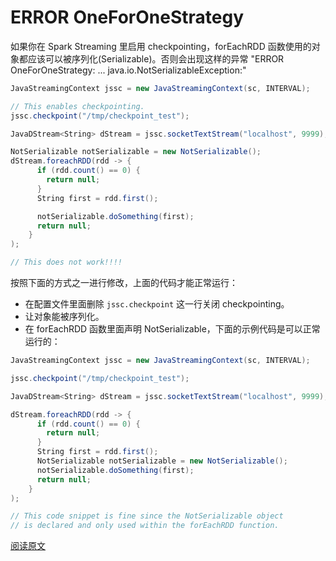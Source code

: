 # ERROR OneForOneStrategy

如果你在 Spark Streaming 里启用 checkpointing，forEachRDD 函数使用的对象都应该可以被序列化(Serializable)。否则会出现这样的异常 "ERROR OneForOneStrategy: ... java.io.NotSerializableException:"

```scala
JavaStreamingContext jssc = new JavaStreamingContext(sc, INTERVAL);

// This enables checkpointing.
jssc.checkpoint("/tmp/checkpoint_test");

JavaDStream<String> dStream = jssc.socketTextStream("localhost", 9999);

NotSerializable notSerializable = new NotSerializable();
dStream.foreachRDD(rdd -> {
      if (rdd.count() == 0) {
        return null;
      }
      String first = rdd.first();

      notSerializable.doSomething(first);
      return null;
    }
);

// This does not work!!!!
```

按照下面的方式之一进行修改，上面的代码才能正常运行：

- 在配置文件里面删除 `jssc.checkpoint` 这一行关闭 checkpointing。
- 让对象能被序列化。
- 在 forEachRDD 函数里面声明 NotSerializable，下面的示例代码是可以正常运行的：

```scala
JavaStreamingContext jssc = new JavaStreamingContext(sc, INTERVAL);

jssc.checkpoint("/tmp/checkpoint_test");

JavaDStream<String> dStream = jssc.socketTextStream("localhost", 9999);

dStream.foreachRDD(rdd -> {
      if (rdd.count() == 0) {
        return null;
      }
      String first = rdd.first();
      NotSerializable notSerializable = new NotSerializable();
      notSerializable.doSomething(first);
      return null;
    }
);

// This code snippet is fine since the NotSerializable object
// is declared and only used within the forEachRDD function.
```

[阅读原文](http://databricks.gitbooks.io/databricks-spark-knowledge-base/content/spark_streaming/error_oneforonestrategy.html)

